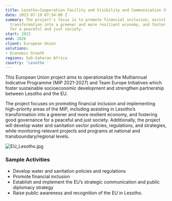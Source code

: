 ```yaml
---
title: Lesotho—Cooperation Facility and Visibility and Communication Strategy
date: 2023-07-19 07:54:00 Z
summary: The project's focus is to promote financial inclusion, assist in Lesotho’s
  transformation into a greener and more resilient economy, and foster good governance
  for a peaceful and just society.
start: 2023
end: 2026
client: European Union
solutions:
- Economic Growth
regions: Sub-Saharan Africa
country: 'Lesotho '
---
```


This European Union project aims to operationalize the Multiannual Indicative Programme (MIP 2021-2027) and Team Europe Initiatives which foster sustainable socioeconomic development and strengthen partnership between Lesotho and the EU.
 
The project focuses on promoting financial inclusion and implementing high-priority areas of the MIP, including assisting in Lesotho’s transformation into a greener and more resilient economy, and fostering good governance for a peaceful and just society. Additionally, the project will develop water and sanitation sector policies, regulations, and strategies, while monitoring relevant projects and programs at national and transboundary/regional levels.

![EU_Lesotho.jpg](/uploads/EU_Lesotho.jpg)

### Sample Activities
* Develop water and sanitation policies and regulations
* Promote financial inclusion 
* Establish and implement the EU’s strategic communication and public diplomacy strategy
* Raise public awareness and recognition of the EU in Lesotho.
